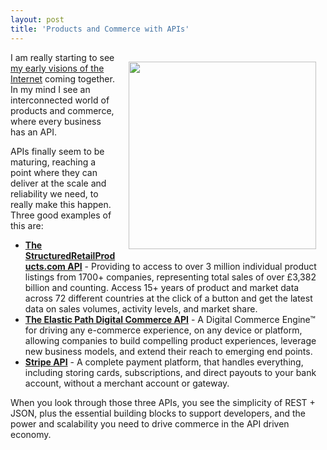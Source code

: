 ```yaml
---
layout: post
title: 'Products and Commerce with APIs'
---
```

<p><img style="padding: 15px;" src="http://kinlane-productions.s3.amazonaws.com/api-evangelist/Tag-Cloud-API-Economy.png" alt="" width="300" align="right" /></p>
<p>I am really starting to see <a title="my early visions of the Internet" href="http://www.apievangelist.com/2012/05/03/apis-help-deliver-on-early-commerce-visions-of-the-internet/">my early visions of the Internet</a>&nbsp;coming together.  In my mind I see an interconnected world of products and commerce, where every business has an API.</p>
<p>APIs finally seem to be maturing, reaching a point where they can deliver at the scale and reliability we need, to really make this happen.  Three good examples of this are:</p>
<ul class="mainlist">
<li><strong><a title="The StructuredRetailProducts.com API" href="http://www.structuredretailproducts.com/tab/api.html">The StructuredRetailProducts.com API</a></strong> - Providing to access to over 3 million individual product listings from 1700+ companies, representing total sales of over &pound;3,382 billion and counting. Access 15+ years of product and market data across 72 different countries at the click of a button and get the latest data on sales volumes, activity levels, and market share.</li>
<li><strong><a title="The Elastic Path Digital Commerce API" href="http://www.elasticpath.com/">The Elastic Path Digital Commerce API</a></strong> - A Digital Commerce Engine&trade; for driving any e-commerce experience, on any device or platform, allowing companies to build compelling product experiences, leverage new business models, and extend their reach to emerging end points.</li>
<li><strong><a title="Stripe API" href="https://stripe.com/">Stripe API</a></strong> - A complete payment platform, that handles everything, including storing cards, subscriptions, and direct payouts to your bank account, without a merchant account or gateway.</li>
</ul>
<p>When you look through those three APIs, you see the simplicity of REST + JSON, plus the essential building blocks to support developers, and the power and scalability you need to drive commerce in the API driven economy.</p>
